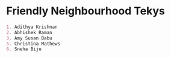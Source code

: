 
# Friendly Neighbourhood Tekys


```markdown  
1. Adithya Krishnan
2. Abhishek Raman
3. Amy Susan Babu
5. Christina Mathews
6. Sneha Biju
```

